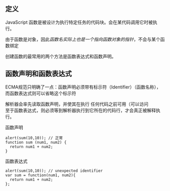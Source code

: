 ## 定义
JavaScript 函数是被设计为执行特定任务的代码块。会在某代码调用它时被执行。

由于函数是对象，因此*函数名实际上也是一个指向函数对象的指针*，不会与某个函数绑定

创建函数的最常用的两个方法是函数表达式和函数声明。

## 函数声明和函数表达式

ECMA规范只明确了一点：函数声明必须带有标示符（Identifier）（函数名称），而函数表达式则可以省略这个标示符

解析器会率先读取函数声明，并使其在执行 任何代码之前可用（可以访问  
至于函数表达式，则必须等到解析器执行到它所在的代码行，才会真正被解释执行。

函数声明
```
alert(sum(10,10)); // 正常
function sum (num1, num2) { 
  return num1 + num2; 
}
```
函数表达式
```
alert(sum(10,10)); // unexpected identifier
var sum = function(num1, num2){ 
  return num1 + num2; 
};
```
